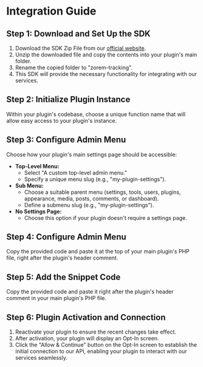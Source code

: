# Integration Guide

## Step 1: Download and Set Up the SDK
1. Download the SDK Zip File from our [official website](link_to_sdk).
2. Unzip the downloaded file and copy the contents into your plugin's main folder.
3. Rename the copied folder to "zorem-tracking".
4. This SDK will provide the necessary functionality for integrating with our services.

## Step 2: Initialize Plugin Instance
Within your plugin's codebase, choose a unique function name that will allow easy access to your plugin's instance.

## Step 3: Configure Admin Menu
Choose how your plugin's main settings page should be accessible:
- **Top-Level Menu:**
  - Select "A custom top-level admin menu."
  - Specify a unique menu slug (e.g., "my-plugin-settings").
- **Sub Menu:**
  - Choose a suitable parent menu (settings, tools, users, plugins, appearance, media, posts, comments, or dashboard).
  - Define a submenu slug (e.g., "my-plugin-settings").
- **No Settings Page:**
  - Choose this option if your plugin doesn't require a settings page.

## Step 4: Configure Admin Menu
Copy the provided code and paste it at the top of your main plugin's PHP file, right after the plugin's header comment.

## Step 5: Add the Snippet Code
Copy the provided code and paste it right after the plugin's header comment in your main plugin's PHP file.

## Step 6: Plugin Activation and Connection
1. Reactivate your plugin to ensure the recent changes take effect.
2. After activation, your plugin will display an Opt-In screen.
3. Click the "Allow & Continue" button on the Opt-In screen to establish the initial connection to our API, enabling your plugin to interact with our services seamlessly.
